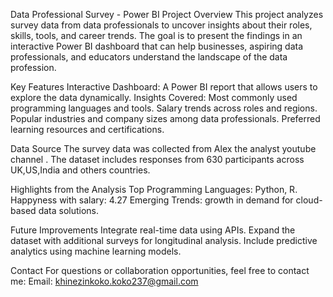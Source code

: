 Data Professional Survey - Power BI Project
Overview
This project analyzes survey data from data professionals to uncover insights about their roles, skills, tools, and career trends. The goal is to present the findings in an interactive Power BI dashboard that can help businesses, aspiring data professionals, and educators understand the landscape of the data profession.

Key Features
Interactive Dashboard: A Power BI report that allows users to explore the data dynamically.
Insights Covered:
Most commonly used programming languages and tools.
Salary trends across roles and regions.
Popular industries and company sizes among data professionals.
Preferred learning resources and certifications.

Data Source
The survey data was collected from Alex the analyst youtube channel . The dataset includes responses from 630 participants across UK,US,India and others countries.

Highlights from the Analysis
Top Programming Languages: Python, R.
Happyness with salary: 4.27 
Emerging Trends: growth in demand for cloud-based data solutions.

Future Improvements
Integrate real-time data using APIs.
Expand the dataset with additional surveys for longitudinal analysis.
Include predictive analytics using machine learning models.

Contact
For questions or collaboration opportunities, feel free to contact me:
Email: khinezinkoko.koko237@gmail.com
